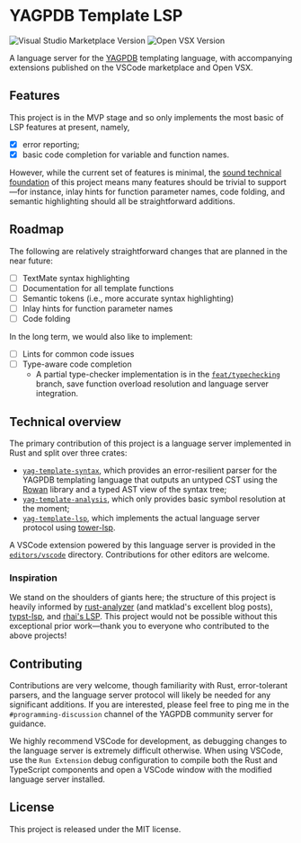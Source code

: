 # YAGPDB Template LSP

![Visual Studio Marketplace Version](https://img.shields.io/visual-studio-marketplace/v/jo3-l.yag-template-lsp?style=for-the-badge&label=VSCode)
![Open VSX Version](https://img.shields.io/open-vsx/v/jo3-l/yag-template-lsp?style=for-the-badge&color=blue)

A language server for the [YAGPDB](https://yagpdb.xyz) templating language, with accompanying
extensions published on the VSCode marketplace and Open VSX.

## Features

This project is in the MVP stage and so only implements the most basic of LSP features at present,
namely,

- [x] error reporting;
- [x] basic code completion for variable and function names.

However, while the current set of features is minimal, the [sound technical
foundation](#technical-overview) of this project means many features should be trivial to
support—for instance, inlay hints for function parameter names, code folding, and semantic
highlighting should all be straightforward additions.

## Roadmap

The following are relatively straightforward changes that are planned in the near future:

- [ ] TextMate syntax highlighting
- [ ] Documentation for all template functions
- [ ] Semantic tokens (i.e., more accurate syntax highlighting)
- [ ] Inlay hints for function parameter names
- [ ] Code folding

In the long term, we would also like to implement:

- [ ] Lints for common code issues
- [ ] Type-aware code completion
  - A partial type-checker implementation is in the [`feat/typechecking`][typeck-branch] branch,
    save function overload resolution and language server integration.

[typeck-branch]: https://github.com/jo3-l/yag-template-lsp/tree/feat/typechecking

## Technical overview

The primary contribution of this project is a language server implemented in Rust and split over
three crates:

- [`yag-template-syntax`][syntax-crate-dir], which provides an error-resilient parser for the YAGPDB
  templating language that outputs an untyped CST using the
  [Rowan](https://github.com/rust-analyzer/rowan) library and a typed AST view of the syntax tree;
- [`yag-template-analysis`][analysis-crate-dir], which only provides basic symbol resolution at the moment;
- [`yag-template-lsp`][lsp-crate-dir], which implements the actual language server protocol using
  [tower-lsp](https://github.com/ebkalderon/tower-lsp).

A VSCode extension powered by this language server is provided in the [`editors/vscode`][editors-vscode-dir] directory.
Contributions for other editors are welcome.

[syntax-crate-dir]: https://github.com/jo3-l/yag-template-lsp/tree/main/crates/yag-template-syntax
[analysis-crate-dir]: https://github.com/jo3-l/yag-template-lsp/tree/main/crates/yag-template-analysis
[lsp-crate-dir]: https://github.com/jo3-l/yag-template-lsp/tree/main/crates/yag-template-lsp
[editors-vscode-dir]: https://github.com/jo3-l/yag-template-lsp/tree/main/editors/vscode

### Inspiration

We stand on the shoulders of giants here; the structure of this project is heavily informed by
[rust-analyzer](https://github.com/rust-lang/rust-analyzer) (and matklad's excellent blog posts),
[typst-lsp](https://github.com/nvarner/typst-lsp), and [rhai's LSP](https://github.com/rhaiscript/lsp).
This project would not be possible without this exceptional prior work—thank you to everyone who
contributed to the above projects!

## Contributing

Contributions are very welcome, though familiarity with Rust, error-tolerant parsers, and the
language server protocol will likely be needed for any significant additions. If you are interested,
please feel free to ping me in the `#programming-discussion` channel of the YAGPDB community server
for guidance.

We highly recommend VSCode for development, as debugging changes to the language server is extremely
difficult otherwise. When using VSCode, use the `Run Extension` debug configuration to compile both
the Rust and TypeScript components and open a VSCode window with the modified language server
installed.

## License

This project is released under the MIT license.
